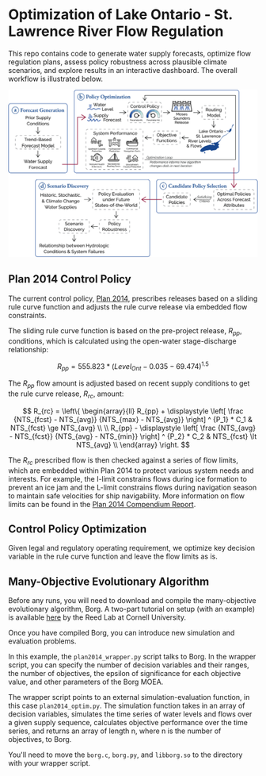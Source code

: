 # Optimization of Lake Ontario - St. Lawrence River Flow Regulation

This repo contains code to generate water supply forecasts, optimize flow regulation plans, assess policy robustness across plausible climate scenarios, and explore results in an interactive dashboard. The overall workflow is illustrated below.

![workflow](resources/workflow.png)

## Plan 2014 Control Policy

The current control policy, [Plan 2014](resources/Plan_2014_Report.pdf), prescribes releases based on a sliding rule curve function and adjusts the rule curve release via embedded flow constraints. 

The sliding rule curve function is based on the pre-project release, $R_{pp}$, conditions, which is calculated using the open-water stage-discharge relationship:

$$ 
R_{pp} = 555.823 * (Level_{Ont} - 0.035 - 69.474)^{1.5} 
$$

The $R_{pp}$ flow amount is adjusted based on recent supply conditions to get the rule curve release, $R_{rc}$, amount:

$$ 
R_{rc} =  \left\{
\begin{array}{ll}
R_{pp} + \displaystyle \left[ \frac {NTS_{fcst} - NTS_{avg}} {NTS_{max} - NTS_{avg}} \right] ^ {P_1} * C_1 & NTS_{fcst} \ge NTS_{avg} \\
\\
R_{pp} - \displaystyle \left[ \frac {NTS_{avg} - NTS_{fcst}} {NTS_{avg} - NTS_{min}} \right] ^ {P_2} * C_2 & NTS_{fcst} \lt NTS_{avg} \\
\end{array} 
\right. 
$$

The $R_{rc}$ prescribed flow is then checked against a series of flow limits, which are embedded within Plan 2014 to protect various system needs and interests. For example, the I-limit constrains flows during ice formation to prevent an ice jam and the L-limit constrains flows during navigation season to maintain safe velocities for ship navigability. More information on flow limits can be found in the [Plan 2014 Compendium Report](resources/Plan2014_CompendiumReport.pdf).

## Control Policy Optimization
Given legal and regulatory operating requirement, we optimize key decision variable in the rule curve function and leave the flow limits as is.

## Many-Objective Evolutionary Algorithm

Before any runs, you will need to download and compile the many-objective evolutionary algorithm, Borg. A two-part tutorial on setup (with an example) is available [here](https://waterprogramming.wordpress.com/2015/06/25/basic-borg-moea-use-for-the-truly-newbies-part-12/) by the Reed Lab at Cornell University.

Once you have compiled Borg, you can introduce new simulation and evaluation problems.

In this example, the `plan2014_wrapper.py` script talks to Borg. In the wrapper script, you can specify the number of decision variables and their ranges, the number of objectives, the epsilon of significance for each objective value, and other parameters of the Borg MOEA.

The wrapper script points to an external simulation-evaluation function, in this case `plan2014_optim.py`. The simulation function takes in an array of decision variables, simulates the time series of water levels and flows over a given supply sequence, calculates objective performance over the time series, and returns an array of length n, where n is the number of objectives, to Borg.

You'll need to move the `borg.c`, `borg.py`, and `libborg.so` to the directory with your wrapper script.